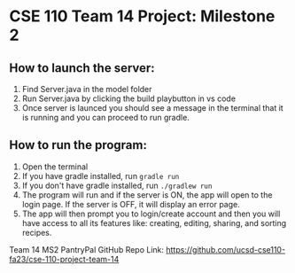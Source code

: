 # CSE 110 Team 14 Project: Milestone 2

## How to launch the server: 
1. Find Server.java in the model folder
2. Run Server.java by clicking the build playbutton in vs code
3. Once server is launced you should see a message in the terminal that it is running and you can proceed to run gradle.

## How to run the program:
1. Open the terminal
2. If you have gradle installed, run ```gradle run```
3. If you don't have gradle installed, run ```./gradlew run```
4. The program will run and if the server is ON, the app will open to the login page. If the server is OFF, it will display an error page.
5. The app will then prompt you to login/create account and then you will have access to all its features like: creating, editing, sharing, and sorting recipes.

Team 14 MS2 PantryPal GitHub Repo Link: https://github.com/ucsd-cse110-fa23/cse-110-project-team-14
